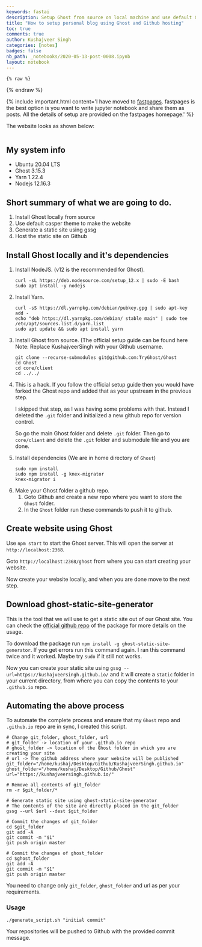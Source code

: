 ```yaml
---
keywords: fastai
description: Setup Ghost from source on local machine and use default Casper theme. Host the blog on Github for free.
title: "How to setup personal blog using Ghost and Github hosting"
toc: true
comments: true
author: Kushajveer Singh
categories: [notes]
badges: false
nb_path: _notebooks/2020-05-13-post-0008.ipynb
layout: notebook
---
```


<!--
#################################################
### THIS FILE WAS AUTOGENERATED! DO NOT EDIT! ###
#################################################
# file to edit: _notebooks/2020-05-13-post-0008.ipynb
-->

<div class="container" id="notebook-container">
        
    {% raw %}
    
<div class="cell border-box-sizing code_cell rendered">

</div>
    {% endraw %}

<div class="cell border-box-sizing text_cell rendered"><div class="inner_cell">
<div class="text_cell_render border-box-sizing rendered_html">
<p>{% include important.html content='I have moved to <a href="https://fastpages.fast.ai/">fastpages</a>. fastpages is the best option is you want to write jupyter notebook and share them as posts. All the details of setup are provided on the fastpages homepage.' %}</p>

</div>
</div>
</div>
<div class="cell border-box-sizing text_cell rendered"><div class="inner_cell">
<div class="text_cell_render border-box-sizing rendered_html">
<p>The website looks as shown below:</p>

</div>
</div>
</div>
<div class="cell border-box-sizing text_cell rendered"><div class="inner_cell">
<div class="text_cell_render border-box-sizing rendered_html">
<p><img src="/blog/images/copied_from_nb/images/post_008/01.jpeg" alt=""></p>

</div>
</div>
</div>
<div class="cell border-box-sizing text_cell rendered"><div class="inner_cell">
<div class="text_cell_render border-box-sizing rendered_html">
<h2 id="My-system-info">My system info<a class="anchor-link" href="#My-system-info"> </a></h2><ul>
<li>Ubuntu 20.04 LTS</li>
<li>Ghost 3.15.3</li>
<li>Yarn 1.22.4</li>
<li>Nodejs 12.16.3</li>
</ul>

</div>
</div>
</div>
<div class="cell border-box-sizing text_cell rendered"><div class="inner_cell">
<div class="text_cell_render border-box-sizing rendered_html">
<h2 id="Short-summary-of-what-we-are-going-to-do.">Short summary of what we are going to do.<a class="anchor-link" href="#Short-summary-of-what-we-are-going-to-do."> </a></h2><ol>
<li>Install Ghost locally from source</li>
<li>Use default casper theme to make the website</li>
<li>Generate a static site using gssg</li>
<li>Host the static site on Github</li>
</ol>

</div>
</div>
</div>
<div class="cell border-box-sizing text_cell rendered"><div class="inner_cell">
<div class="text_cell_render border-box-sizing rendered_html">
<h2 id="Install-Ghost-locally-and-it's-dependencies">Install Ghost locally and it's dependencies<a class="anchor-link" href="#Install-Ghost-locally-and-it's-dependencies"> </a></h2><ol>
<li>Install NodeJS. (v12 is the recommended for Ghost).
<pre><code>curl -sL https://deb.nodesource.com/setup_12.x | sudo -E bash
sudo apt install -y nodejs</code></pre>
</li>
<li>Install Yarn.
<pre><code>curl -sS https://dl.yarnpkg.com/debian/pubkey.gpg | sudo apt-key add -
echo "deb https://dl.yarnpkg.com/debian/ stable main" | sudo tee /etc/apt/sources.list.d/yarn.list
sudo apt update &amp;&amp; sudo apt install yarn</code></pre>
</li>
<li>Install Ghost from source. (The official setup guide can be found here Note: Replace KushajveerSingh with your Github username.
<pre><code>git clone --recurse-submodules git@github.com:TryGhost/Ghost
cd Ghost
cd core/client
cd ../../</code></pre>
</li>
<li><p>This is a hack. If you follow the official setup guide then you would have forked the Ghost repo and added that as your upstream in the previous step.</p>
<p>I skipped that step, as I was having some problems with that. Instead I deleted the <code>.git</code> folder and initialized a new github repo for version control.</p>
<p>So go the main Ghost folder and delete <code>.git</code> folder. Then go to <code>core/client</code> and delete the <code>.git</code> folder and submodule file and you are done.</p>
</li>
<li>Install dependencies (We are in home directory of <code>Ghost</code>)
<pre><code>sudo npm install
sudo npm install -g knex-migrator
knex-migrator i</code></pre>
</li>
<li>Make your Ghost folder a github repo.<ol>
<li>Goto Github and create a new repo where you want to store the <code>Ghost</code> folder.</li>
<li>In the <code>Ghost</code> folder run these commands to push it to github.</li>
</ol>
</li>
</ol>

</div>
</div>
</div>
<div class="cell border-box-sizing text_cell rendered"><div class="inner_cell">
<div class="text_cell_render border-box-sizing rendered_html">
<h2 id="Create-website-using-Ghost">Create website using Ghost<a class="anchor-link" href="#Create-website-using-Ghost"> </a></h2><p>Use <code>npm start</code> to start the Ghost server. This will open the server at <code>http://localhost:2368</code>.</p>
<p>Goto <code>http://localhost:2368/ghost</code> from where you can start creating your website.</p>
<p>Now create your website locally, and when you are done move to the next step.</p>

</div>
</div>
</div>
<div class="cell border-box-sizing text_cell rendered"><div class="inner_cell">
<div class="text_cell_render border-box-sizing rendered_html">
<h2 id="Download-ghost-static-site-generator">Download ghost-static-site-generator<a class="anchor-link" href="#Download-ghost-static-site-generator"> </a></h2><p>This is the tool that we will use to get a static site out of our Ghost site. You can check the <a href="https://github.com/Fried-Chicken/ghost-static-site-generator">official github repo</a> of the package for more details on the usage.</p>
<p>To download the package run <code>npm install -g ghost-static-site-generator</code>. If you get errors run this command again. I ran this command twice and it worked. Maybe try <code>sudo</code> if it still not works.</p>
<p>Now you can create your static site using <code>gssg --url=https://kushajveersingh.github.io/</code> and it will create a <code>static</code> folder in your current directory, from where you can copy the contents to your <code>.github.io</code> repo.</p>

</div>
</div>
</div>
<div class="cell border-box-sizing text_cell rendered"><div class="inner_cell">
<div class="text_cell_render border-box-sizing rendered_html">
<h2 id="Automating-the-above-process">Automating the above process<a class="anchor-link" href="#Automating-the-above-process"> </a></h2><p>To automate the complete process and ensure that my <code>Ghost</code> repo and <code>.github.io</code> repo are in sync, I created this script.</p>

<pre><code># Change git_folder, ghost_folder, url
# git_folder -&gt; location of your .github.io repo
# ghost_folder -&gt; location of the Ghost folder in which you are creating your site
# url -&gt; The github address where your website will be published
git_folder="/home/kushaj/Desktop/Github/KushajveerSingh.github.io"
ghost_folder="/home/kushaj/Desktop/Github/Ghost"
url="https://kushajveersingh.github.io/"

# Remove all contents of git_folder
rm -r $git_folder/*

# Generate static site using ghost-static-site-generator
# The contents of the site are directly placed in the git_folder
gssg --url $url --dest $git_folder

# Commit the changes of git_folder
cd $git_folder
git add -A
git commit -m "$1"
git push origin master

# Commit the changes of ghost_folder
cd $ghost_folder
git add -A
git commit -m "$1"
git push origin master</code></pre>
<p>You need to change only <code>git_folder</code>, <code>ghost_folder</code> and url as per your requirements.</p>

</div>
</div>
</div>
<div class="cell border-box-sizing text_cell rendered"><div class="inner_cell">
<div class="text_cell_render border-box-sizing rendered_html">
<h3 id="Usage">Usage<a class="anchor-link" href="#Usage"> </a></h3>
<pre><code>./generate_script.sh "initial commit"</code></pre>
<p>Your repositories will be pushed to Github with the provided commit message.</p>

</div>
</div>
</div>
</div>
 

